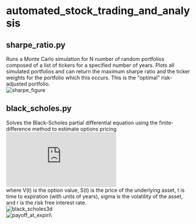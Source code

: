# automated_stock_trading_and_analysis

## sharpe_ratio.py
Runs a Monte Carlo simulation for N number of random portfolios composed of a list of tickers for a specified number of years.
Plots all simulated portfolios and can return the maximum sharpe ratio and the ticker weights for the portfolio which this occurs. This is the "optimal" risk-adjusted portfolio.\
![sharpe_figure](https://user-images.githubusercontent.com/59593124/109966646-8318c080-7cbe-11eb-9bad-96757e89cc4c.png)


## black_scholes.py
Solves the Black-Scholes partial differential equation using the finite-difference method to estimate options pricing\
![Equation](https://latex.codecogs.com/gif.latex?%5Cfrac%7B%5Cpartial%20V%7D%7B%5Cpartial%20t%7D%20&plus;%20%5Cfrac%7B1%7D%7B2%7D%5Csigma%20S%5E2%20%5Cfrac%7B%5Cpartial%5E2%20V%7D%7B%5Cpartial%20S%5E2%7D%20&plus;rS%5Cfrac%7B%5Cpartial%20V%7D%7B%5Cpartial%20S%7D%20-%20rV%20%3D%200)\
where V(t) is the option value, S(t) is the price of the underlying asset, t is time to expiration (with units of years), sigma is the volatility of the asset, and r is the risk free interest rate. \
![black_scholes3d](https://user-images.githubusercontent.com/59593124/109970138-b5c4b800-7cc2-11eb-8dc4-c4097ff1b758.png)\
![payoff_at_expiri](https://user-images.githubusercontent.com/59593124/109970199-c412d400-7cc2-11eb-919c-f4a022bc55fd.png)\

